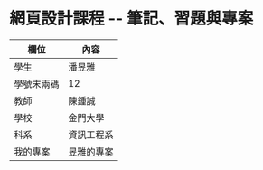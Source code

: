 # 網頁設計課程 -- 筆記、習題與專案

欄位 |  內容
-----|--------
學生 |  潘昱雅
學號末兩碼 | 12
教師 | 陳鍾誠
學校 | 金門大學
科系 | 資訊工程系
我的專案 | [昱雅的專案](https://a8s287.github.io/wd107b/exercise/FINALEXAM/NEW.htm)  
